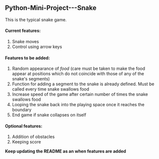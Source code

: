 ## Python-Mini-Project---Snake  

  This is the typical snake game.  
  
#### Current features:  
  1. Snake moves  
  2. Control using arrow keys  
  
#### Features to be added:  
  1. Random appearance of _food_ (care must be taken to make the food appear at positions which do not coincide with those of any of the snake's segments)  
  2. Function for adding a segment to the snake is already defined. Must be called every time snake swallows food  
  3. Increase speed of the game after certain number of times the snake swallows food  
  4. Looping the snake back into the playing space once it reaches the boundary  
  5. End game if snake collapses on itself  
  
#### Optional features:  
  1. Addition of obstacles  
  2. Keeping score  
  
  **Keep updating the README as an when features are added**
